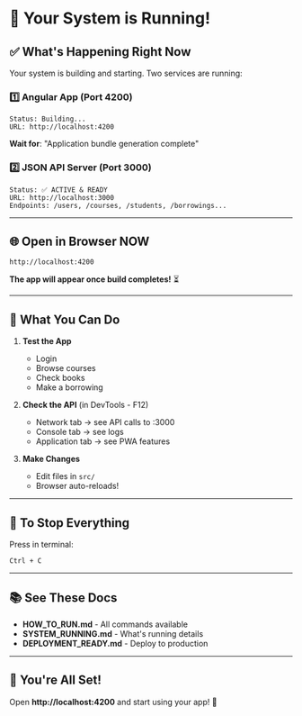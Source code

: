 # 🚀 Your System is Running!

## ✅ What's Happening Right Now

Your system is building and starting. Two services are running:

### 1️⃣ Angular App (Port 4200)
```
Status: Building...
URL: http://localhost:4200
```
**Wait for**: "Application bundle generation complete"

### 2️⃣ JSON API Server (Port 3000)
```
Status: ✅ ACTIVE & READY
URL: http://localhost:3000
Endpoints: /users, /courses, /students, /borrowings...
```

---

## 🌐 Open in Browser NOW

```
http://localhost:4200
```

**The app will appear once build completes!** ⏳

---

## 🎯 What You Can Do

1. **Test the App**
   - Login
   - Browse courses
   - Check books
   - Make a borrowing

2. **Check the API** (in DevTools - F12)
   - Network tab → see API calls to :3000
   - Console tab → see logs
   - Application tab → see PWA features

3. **Make Changes**
   - Edit files in `src/`
   - Browser auto-reloads!

---

## 🛑 To Stop Everything

Press in terminal:
```
Ctrl + C
```

---

## 📚 See These Docs

- **HOW_TO_RUN.md** - All commands available
- **SYSTEM_RUNNING.md** - What's running details
- **DEPLOYMENT_READY.md** - Deploy to production

---

## 🎉 You're All Set!

Open **http://localhost:4200** and start using your app! 🚀

